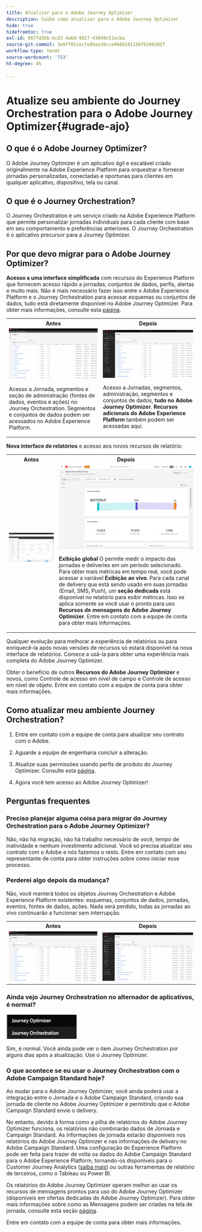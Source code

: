 ```yaml
---
title: Atualizar para o Adobe Journey Optimizer
description: Saiba como atualizar para o Adobe Journey Optimizer
hide: true
hidefromtoc: true
exl-id: 887fd3bb-bcd3-4a6d-9817-43049c51ecba
source-git-commit: 3e9ff02cecfe85ea38cce4b0d241156f6209202f
workflow-type: tm+mt
source-wordcount: '753'
ht-degree: 4%

---
```


# Atualize seu ambiente do Journey Orchestration para o Adobe Journey Optimizer{#ugrade-ajo}

## O que é o Adobe Journey Optimizer?

O Adobe Journey Optimizer é um aplicativo ágil e escalável criado originalmente na Adobe Experience Platform para orquestrar e fornecer jornadas personalizadas, conectadas e oportunas para clientes em qualquer aplicativo, dispositivo, tela ou canal. &#x200B;

## O que é o Journey Orchestration?

O Journey Orchestration é um serviço criado na Adobe Experience Platform que permite personalizar jornadas individuais para cada cliente com base em seu comportamento e preferências anteriores. O Journey Orchestration é o aplicativo precursor para a Journey Optimizer.

## Por que devo migrar para o Adobe Journey Optimizer?

**Acesso a uma interface simplificada** com recursos do Experience Platform que fornecem acesso rápido a jornadas, conjuntos de dados, perfis, alertas e muito mais. Não é mais necessário fazer isso entre o Adobe Experience Platform e o Journey Orchestration para acessar esquemas ou conjuntos de dados, tudo está diretamente disponível no Adobe Journey Optimizer. Para obter mais informações, consulte esta [página](https://experienceleague.adobe.com/docs/journey-optimizer/using/get-started/user-interface.html).

<table>
<tr>
<th>Antes</th>
<th>Depois</th>
</tr>
<tr>
<td><img src="../assets/migration-ajo-1.png"><p>Acesso a Jornada, segmentos e seção de administração (fontes de dados, eventos e ações) no Journey Orchestration. Segmentos e conjuntos de dados podem ser acessados no Adobe Experience Platform. </p></td>
<td><img src="../assets/migration-ajo-2.png"><p>Acesso a Jornadas, segmentos, administração, segmentos e conjuntos de dados, <strong>tudo no Adobe Journey Optimizer</strong>. <strong>Recursos adicionais do Adobe Experience Platform</strong> também podem ser acessadas aqui.</p></td>
</tr>
</table>

**Nova interface de relatórios** e acesso aos novos recursos de relatório:

<table>
<tr>
<th>Antes</th>
<th>Depois</th>
</tr>
<tr>
<td><img src="../assets/migration-ajo-5.png"></td>
<td><img src="../assets/migration-ajo-6.png"><p><strong>Exibição global</strong> O permite medir o impacto das jornadas e deliveries em um período selecionado. Para obter mais métricas em tempo real, você pode acessar a variável <strong>Exibição ao vivo</strong>. Para cada canal de delivery que está sendo usado em suas jornadas (Email, SMS, Push), um <strong>seção dedicada</strong> está disponível no relatório para exibir métricas. Isso se aplica somente se você usar o pronto para uso <strong>Recursos de mensagens do Adobe Journey Optimizer</strong>. Entre em contato com a equipe de conta para obter mais informações.</p></td>
</tr>
</table>

Qualquer evolução para melhorar a experiência de relatórios ou para enriquecê-la após novas versões de recursos só estará disponível na nova interface de relatórios. Comece a usá-la para obter uma experiência mais completa do Adobe Journey Optimizer.

Obter o benefício de outros **Recursos do Adobe Journey Optimizer** e novos, como Controle de acesso em nível de campo e Controle de acesso em nível de objeto. Entre em contato com a equipe de conta para obter mais informações.

## Como atualizar meu ambiente Journey Orchestration?

1. Entre em contato com a equipe de conta para atualizar seu contrato com o Adobe.

1. Aguarde a equipe de engenharia concluir a alteração.

1. Atualize suas permissões usando perfis de produto do Journey Optimizer. Consulte esta [página](https://experienceleague.adobe.com/docs/journey-optimizer/using/administration/ootb-product-profiles.html?lang=pt-BR).

1. Agora você tem acesso ao Adobe Journey Optimizer!

## Perguntas frequentes

### Preciso planejar alguma coisa para migrar do Journey Orchestration para o Adobe Journey Optimizer?

Não, não há migração, não há trabalho necessário de você, tempo de inatividade e nenhum investimento adicional. Você só precisa atualizar seu contrato com o Adobe e nós fazemos o resto. Entre em contato com seu representante de conta para obter instruções sobre como iniciar esse processo.

### Perderei algo depois da mudança?

Não, você manterá todos os objetos Journey Orchestration e Adobe Experience Platform existentes: esquemas, conjuntos de dados, jornadas, eventos, fontes de dados, ações. Nada será perdido, todas as jornadas ao vivo continuarão a funcionar sem interrupção.

<table>
<tr>
<th>Antes</th>
<th>Depois</th>
</tr>
<tr>
<td><img src="../assets/migration-ajo-7.png"></td>
<td><img src="../assets/migration-ajo-8.png"></td>
</tr>
</table>

### Ainda vejo Journey Orchestration no alternador de aplicativos, é normal?

![](../assets/migration-ajo-9.png)

Sim, é normal. Você ainda pode ver o item Journey Orchestration por alguns dias após a atualização. Use o Journey Optimizer.

### O que acontece se eu usar o Journey Orchestration com o Adobe Campaign Standard hoje?

Ao mudar para o Adobe Journey Optimizer, você ainda poderá usar a integração entre o Jornada e o Adobe Campaign Standard, criando sua jornada de cliente no Adobe Journey Optimizer e permitindo que o Adobe Campaign Standard envie o delivery.

No entanto, devido à forma como a pilha de relatórios do Adobe Journey Optimizer funciona, os relatórios não combinarão dados de Jornada e Campaign Standard. As informações de jornada estarão disponíveis nos relatórios do Adobe Journey Optimizer e nas informações de delivery no Adobe Campaign Standard. Uma configuração do Experience Platform pode ser feita para trazer de volta os dados do Adobe Campaign Standard para o Adobe Experience Platform, tornando-os disponíveis para o Customer Journey Analytics ([saiba mais](https://business.adobe.com/products/experience-platform/customer-journey-analytics.html)) ou outras ferramentas de relatório de terceiros, como o Tableau ou Power BI.

Os relatórios do Adobe Journey Optimizer operam melhor ao usar os recursos de mensagens prontos para uso do Adobe Journey Optimizer (disponíveis em ofertas dedicadas do Adobe Journey Optimizer). Para obter mais informações sobre como as Mensagens podem ser criadas na tela de jornada, consulte esta seção [página](https://experienceleague.adobe.com/docs/journey-optimizer/using/messages/messages-in-journeys.html).

Entre em contato com a equipe de conta para obter mais informações.
